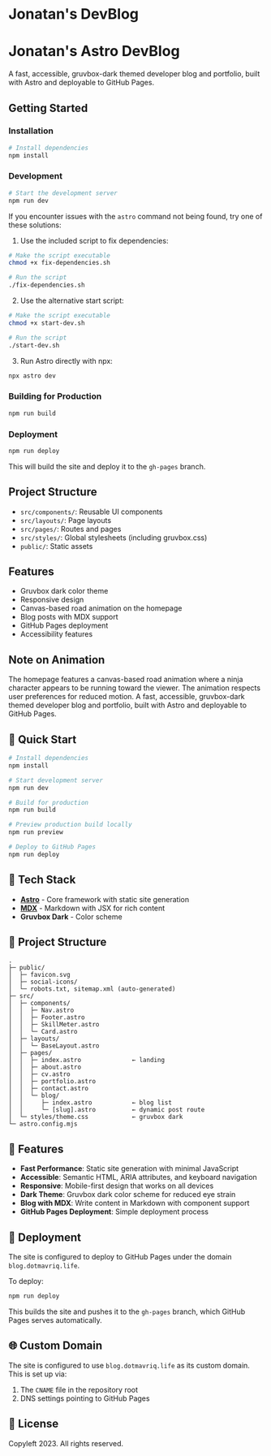 # Jonatan's DevBlog
# Jonatan's Astro DevBlog

A fast, accessible, gruvbox-dark themed developer blog and portfolio, built with Astro and deployable to GitHub Pages.

## Getting Started

### Installation

```bash
# Install dependencies
npm install
```

### Development

```bash
# Start the development server
npm run dev
```

If you encounter issues with the `astro` command not being found, try one of these solutions:

1. Use the included script to fix dependencies:
```bash
# Make the script executable
chmod +x fix-dependencies.sh

# Run the script
./fix-dependencies.sh
```

2. Use the alternative start script:
```bash
# Make the script executable
chmod +x start-dev.sh

# Run the script
./start-dev.sh
```

3. Run Astro directly with npx:
```bash
npx astro dev
```

### Building for Production

```bash
npm run build
```

### Deployment

```bash
npm run deploy
```

This will build the site and deploy it to the `gh-pages` branch.

## Project Structure

- `src/components/`: Reusable UI components
- `src/layouts/`: Page layouts
- `src/pages/`: Routes and pages
- `src/styles/`: Global stylesheets (including gruvbox.css)
- `public/`: Static assets

## Features

- Gruvbox dark color theme
- Responsive design
- Canvas-based road animation on the homepage
- Blog posts with MDX support
- GitHub Pages deployment
- Accessibility features

## Note on Animation

The homepage features a canvas-based road animation where a ninja character appears to be running toward the viewer. The animation respects user preferences for reduced motion.
A fast, accessible, gruvbox-dark themed developer blog and portfolio, built with Astro and deployable to GitHub Pages.

## 🚀 Quick Start

```bash
# Install dependencies
npm install

# Start development server
npm run dev

# Build for production
npm run build

# Preview production build locally
npm run preview

# Deploy to GitHub Pages
npm run deploy
```

## 🧰 Tech Stack

- **[Astro](https://astro.build/)** - Core framework with static site generation
- **[MDX](https://mdxjs.com/)** - Markdown with JSX for rich content
- **Gruvbox Dark** - Color scheme

## 📁 Project Structure

```
.
├─ public/
│  ├─ favicon.svg
│  ├─ social‑icons/
│  └─ robots.txt, sitemap.xml (auto‑generated)
├─ src/
│  ├─ components/
│  │  ├─ Nav.astro
│  │  ├─ Footer.astro
│  │  ├─ SkillMeter.astro
│  │  └─ Card.astro
│  ├─ layouts/
│  │  └─ BaseLayout.astro
│  ├─ pages/
│  │  ├─ index.astro              ← landing
│  │  ├─ about.astro
│  │  ├─ cv.astro
│  │  ├─ portfolio.astro
│  │  ├─ contact.astro
│  │  └─ blog/
│  │     ├─ index.astro           ← blog list
│  │     └─ [slug].astro          ← dynamic post route
│  └─ styles/theme.css            ← gruvbox dark
└─ astro.config.mjs
```

## 🌟 Features

- **Fast Performance**: Static site generation with minimal JavaScript
- **Accessible**: Semantic HTML, ARIA attributes, and keyboard navigation
- **Responsive**: Mobile-first design that works on all devices
- **Dark Theme**: Gruvbox dark color scheme for reduced eye strain
- **Blog with MDX**: Write content in Markdown with component support
- **GitHub Pages Deployment**: Simple deployment process

## 🔄 Deployment

The site is configured to deploy to GitHub Pages under the domain `blog.dotmavriq.life`.

To deploy:

```bash
npm run deploy
```

This builds the site and pushes it to the `gh-pages` branch, which GitHub Pages serves automatically.

## 🌐 Custom Domain

The site is configured to use `blog.dotmavriq.life` as its custom domain. This is set up via:

1. The `CNAME` file in the repository root
2. DNS settings pointing to GitHub Pages

## 📝 License

Copyleft 2023. All rights reserved.
